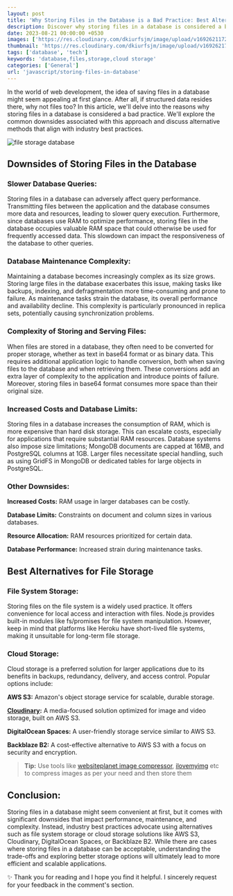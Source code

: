 ```yaml
---
layout: post
title: 'Why Storing Files in the Database is a Bad Practice: Best Alternatives'
description: Discover why storing files in a database is considered a bad practice. Explore the downsides and learn about alternative industry best practices methods
date: 2023-08-21 00:00:00 +0530
images: ['https://res.cloudinary.com/dkiurfsjm/image/upload/v1692621172/file-storage-in-database_xbwidi.jpg']
thumbnail: 'https://res.cloudinary.com/dkiurfsjm/image/upload/v1692621749/general-tech_nou1q6.jpg'
tags: ['database', 'tech']
keywords: 'database,files,storage,cloud storage'
categories: ['General']
url: 'javascript/storing-files-in-database'
---
```


In the world of web development, the idea of saving files in a database might seem appealing at first glance. After all, if structured data resides there, why not files too?  In this article, we'll delve into the reasons why storing files in a database is considered a bad practice. We'll explore the common downsides associated with this approach and discuss alternative methods that align with industry best practices.

![file storage database](https://res.cloudinary.com/dkiurfsjm/image/upload/v1692621172/file-storage-in-database_xbwidi.jpg)

## Downsides of Storing Files in the Database

### Slower Database Queries:

Storing files in a database can adversely affect query performance. Transmitting files between the application and the database consumes more data and resources, leading to slower query execution. Furthermore, since databases use RAM to optimize performance, storing files in the database occupies valuable RAM space that could otherwise be used for frequently accessed data. This slowdown can impact the responsiveness of the database to other queries.

### Database Maintenance Complexity:

Maintaining a database becomes increasingly complex as its size grows. Storing large files in the database exacerbates this issue, making tasks like backups, indexing, and defragmentation more time-consuming and prone to failure. As maintenance tasks strain the database, its overall performance and availability decline. This complexity is particularly pronounced in replica sets, potentially causing synchronization problems.

### Complexity of Storing and Serving Files:

When files are stored in a database, they often need to be converted for proper storage, whether as text in base64 format or as binary data. This requires additional application logic to handle conversion, both when saving files to the database and when retrieving them. These conversions add an extra layer of complexity to the application and introduce points of failure. Moreover, storing files in base64 format consumes more space than their original size.

### Increased Costs and Database Limits:

Storing files in a database increases the consumption of RAM, which is more expensive than hard disk storage. This can escalate costs, especially for applications that require substantial RAM resources. Database systems also impose size limitations; MongoDB documents are capped at 16MB, and PostgreSQL columns at 1GB. Larger files necessitate special handling, such as using GridFS in MongoDB or dedicated tables for large objects in PostgreSQL.

### Other Downsides:

**Increased Costs:** RAM usage in larger databases can be costly.

**Database Limits:** Constraints on document and column sizes in various databases.

**Resource Allocation:** RAM resources prioritized for certain data.

**Database Performance:** Increased strain during maintenance tasks.

## Best Alternatives for File Storage

### File System Storage:

Storing files on the file system is a widely used practice. It offers convenience for local access and interaction with files. Node.js provides built-in modules like fs/promises for file system manipulation. However, keep in mind that platforms like Heroku have short-lived file systems, making it unsuitable for long-term file storage.

### Cloud Storage:

Cloud storage is a preferred solution for larger applications due to its benefits in backups, redundancy, delivery, and access control. Popular options include:

**AWS S3:** Amazon's object storage service for scalable, durable storage.

**[Cloudinary](https://cloudinary.com):** A media-focused solution optimized for image and video storage, built on AWS S3.

**DigitalOcean Spaces:** A user-friendly storage service similar to AWS S3.

**Backblaze B2:** A cost-effective alternative to AWS S3 with a focus on security and encryption.

> **Tip:** Use tools like [websiteplanet image compressor](https://www.websiteplanet.com/webtools/imagecompressor/),  [ilovemyimg](https://www.iloveimg.com) etc to compress images as per your need and then store them 
## Conclusion:

Storing files in a database might seem convenient at first, but it comes with significant downsides that impact performance, maintenance, and complexity. Instead, industry best practices advocate using alternatives such as file system storage or cloud storage solutions like AWS S3, Cloudinary, DigitalOcean Spaces, or Backblaze B2. While there are cases where storing files in a database can be acceptable, understanding the trade-offs and exploring better storage options will ultimately lead to more efficient and scalable applications.

✨ Thank you for reading and I hope you find it helpful. I sincerely request for your feedback in the comment's section.